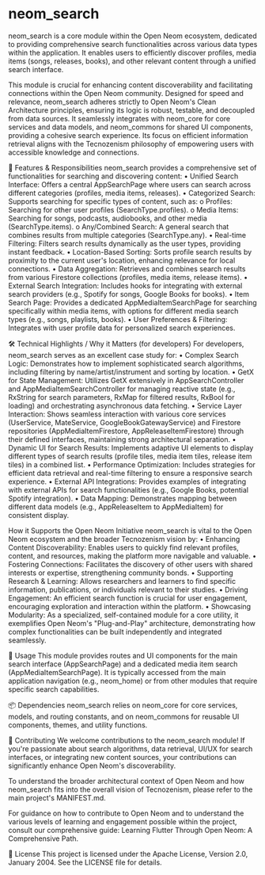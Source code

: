 # neom_search
neom_search is a core module within the Open Neom ecosystem, dedicated to providing
comprehensive search functionalities across various data types within the application.
It enables users to efficiently discover profiles, media items (songs, releases, books),
and other relevant content through a unified search interface. 

This module is crucial for enhancing content discoverability and facilitating connections
within the Open Neom community. Designed for speed and relevance, neom_search adheres strictly
to Open Neom's Clean Architecture principles, ensuring its logic is robust, testable, and decoupled
from data sources. It seamlessly integrates with neom_core for core services and data models,
and neom_commons for shared UI components, providing a cohesive search experience. Its focus on
efficient information retrieval aligns with the Tecnozenism philosophy of empowering users with
accessible knowledge and connections.

🌟 Features & Responsibilities
neom_search provides a comprehensive set of functionalities for searching and discovering content:
•	Unified Search Interface: Offers a central AppSearchPage where users can search across different
    categories (profiles, media items, releases).
•	Categorized Search: Supports searching for specific types of content, such as:
    o	Profiles: Searching for other user profiles (SearchType.profiles).
    o	Media Items: Searching for songs, podcasts, audiobooks, and other media (SearchType.items).
    o	Any/Combined Search: A general search that combines results from multiple categories (SearchType.any).
•	Real-time Filtering: Filters search results dynamically as the user types, providing instant feedback.
•	Location-Based Sorting: Sorts profile search results by proximity to the current user's location,
    enhancing relevance for local connections.
•	Data Aggregation: Retrieves and combines search results from various Firestore collections 
    (profiles, media items, release items).
•	External Search Integration: Includes hooks for integrating with external search providers 
    (e.g., Spotify for songs, Google Books for books).
•	Item Search Page: Provides a dedicated AppMediaItemSearchPage for searching specifically within media items,
    with options for different media search types (e.g., songs, playlists, books).
•	User Preferences & Filtering: Integrates with user profile data for personalized search experiences.

🛠 Technical Highlights / Why it Matters (for developers)
For developers, neom_search serves as an excellent case study for:
•	Complex Search Logic: Demonstrates how to implement sophisticated search algorithms,
    including filtering by name/artist/instrument and sorting by location.
•	GetX for State Management: Utilizes GetX extensively in AppSearchController and 
    AppMediaItemSearchController for managing reactive state (e.g., RxString for search parameters,
    RxMap for filtered results, RxBool for loading) and orchestrating asynchronous data fetching.
•	Service Layer Interaction: Shows seamless interaction with various core services (UserService,
    MateService, GoogleBookGatewayService) and Firestore repositories (AppMediaItemFirestore,
    AppReleaseItemFirestore) through their defined interfaces, maintaining strong architectural separation.
•	Dynamic UI for Search Results: Implements adaptive UI elements to display different types of search
    results (profile tiles, media item tiles, release item tiles) in a combined list.
•	Performance Optimization: Includes strategies for efficient data retrieval and real-time
    filtering to ensure a responsive search experience.
•	External API Integrations: Provides examples of integrating with external APIs for search
    functionalities (e.g., Google Books, potential Spotify integration).
•	Data Mapping: Demonstrates mapping between different data models 
    (e.g., AppReleaseItem to AppMediaItem) for consistent display.

How it Supports the Open Neom Initiative
neom_search is vital to the Open Neom ecosystem and the broader Tecnozenism vision by:
•	Enhancing Content Discoverability: Enables users to quickly find relevant profiles, content,
    and resources, making the platform more navigable and valuable.
•	Fostering Connections: Facilitates the discovery of other users with shared interests
    or expertise, strengthening community bonds.
•	Supporting Research & Learning: Allows researchers and learners to find specific information,
    publications, or individuals relevant to their studies.
•	Driving Engagement: An efficient search function is crucial for user engagement,
    encouraging exploration and interaction within the platform.
•	Showcasing Modularity: As a specialized, self-contained module for a core utility,
    it exemplifies Open Neom's "Plug-and-Play" architecture, demonstrating how complex
    functionalities can be built independently and integrated seamlessly.

🚀 Usage
This module provides routes and UI components for the main search interface (AppSearchPage) and a dedicated
media item search (AppMediaItemSearchPage). It is typically accessed from the main application navigation
(e.g., neom_home) or from other modules that require specific search capabilities.

📦 Dependencies
neom_search relies on neom_core for core services, models, and routing constants,
and on neom_commons for reusable UI components, themes, and utility functions.

🤝 Contributing
We welcome contributions to the neom_search module! If you're passionate about search algorithms,
data retrieval, UI/UX for search interfaces, or integrating new content sources, your contributions
can significantly enhance Open Neom's discoverability.

To understand the broader architectural context of Open Neom and how neom_search fits into the overall
vision of Tecnozenism, please refer to the main project's MANIFEST.md.

For guidance on how to contribute to Open Neom and to understand the various levels of learning and engagement
possible within the project, consult our comprehensive guide: Learning Flutter Through Open Neom: A Comprehensive Path.

📄 License
This project is licensed under the Apache License, Version 2.0, January 2004. See the LICENSE file for details.
